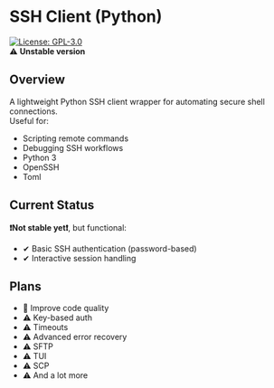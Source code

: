 # SSH Client (Python)  
[![License: GPL-3.0](https://img.shields.io/badge/license-GPL--3.0-red.svg)](LICENSE)  
⚠ **Unstable version**



 

## Overview  
A lightweight Python SSH client wrapper for automating secure shell connections.  
Useful for:  
- Scripting remote commands  
- Debugging SSH workflows  
- Python 3
- OpenSSH
- Toml

## Current Status  
**❗Not stable yet❗**, but functional: 
- ✔ Basic SSH authentication (password-based)  
- ✔ Interactive session handling  

## Plans
- 🔴 Improve code quality
- ⚠️ Key-based auth
- ⚠️ Timeouts
- ⚠️ Advanced error recovery  
- ⚠️ SFTP
- ⚠️ TUI
- ⚠️ SCP
- ⚠️ And a lot more

